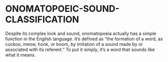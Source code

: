 # ONOMATOPOEIC-SOUND-CLASSIFICATION
Despite its complex look and sound, onomatopoeia actually has a simple function in the English language. It’s defined as “the formation of a word, as cuckoo, meow, honk, or boom, by imitation of a sound made by or associated with its referent.”  To put it simply, it’s a word that sounds like what it means.
